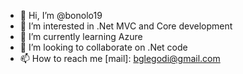 - 👋 Hi, I’m @bonolo19
- 👀 I’m interested in .Net MVC and Core development
- 🌱 I’m currently learning Azure 
- 💞️ I’m looking to collaborate on .Net code
- 📫 How to reach me [mail]: bglegodi@gmail.com
